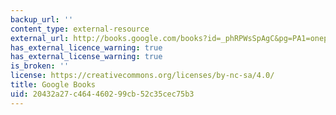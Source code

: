 ```yaml
---
backup_url: ''
content_type: external-resource
external_url: http://books.google.com/books?id=_phRPWsSpAgC&pg=PA1=onepage
has_external_licence_warning: true
has_external_license_warning: true
is_broken: ''
license: https://creativecommons.org/licenses/by-nc-sa/4.0/
title: Google Books
uid: 20432a27-c464-4602-99cb-52c35cec75b3
---
```


